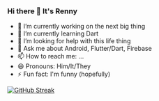 ### Hi there 👋 It's Renny


<!-- **rennylangat/RennyLangat** is a ✨ _special_ ✨ repository because its `README.md` (this file) appears on your GitHub profile.!-->

<!--Here are some ideas to get you started:!-->

- 🔭 I’m currently working on the next big thing
- 🌱 I’m currently learning Dart
- 🤔 I’m looking for help with this life thing
- 💬 Ask me about Android, Flutter/Dart, Firebase
- 📫 How to reach me: ...
- 😄 Pronouns: Him/It/They
- ⚡ Fun fact: I'm funny (hopefully)



<codersrank-summary username="rennylangat"></codersrank-summary>

[![GitHub Streak](https://github-readme-streak-stats.herokuapp.com/?user=rennylangat)](https://git.io/streak-stats)
